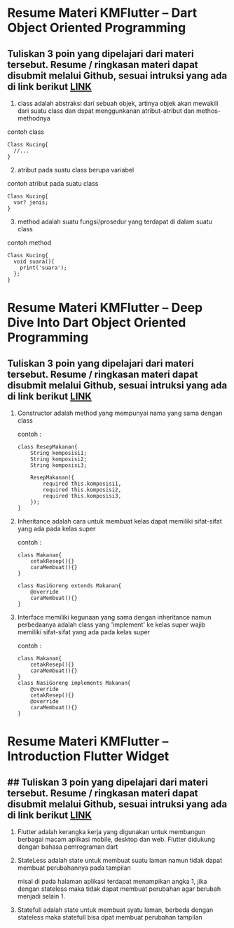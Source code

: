 # Resume Materi KMFlutter – Dart Object Oriented Programming
## Tuliskan 3 poin yang dipelajari dari materi tersebut. Resume / ringkasan materi dapat disubmit melalui Github, sesuai intruksi yang ada di link berikut [LINK](https://cobalt-bike-c9e.notion.site/Cara-Pengumpulan-2b2224b8ba0b4dd78774084a65c0154d)
1. class adalah abstraksi dari sebuah objek, artinya objek akan mewakili dari suatu class dan dspat menggunkanan atribut-atribut dan methos-methodnya

contoh class

    Class Kucing{
      //...
    }
2. atribut pada suatu class berupa variabel

contoh atribut pada suatu class

    Class Kucing{
      var? jenis;
    }
3. method adalah suatu fungsi/prosedur yang terdapat di dalam suatu class

contoh method

    Class Kucing{
      void suara(){
        print('suara');
      };
    }

# Resume Materi KMFlutter – Deep Dive Into Dart Object Oriented Programming
## Tuliskan 3 poin yang dipelajari dari materi tersebut. Resume / ringkasan materi dapat disubmit melalui Github, sesuai intruksi yang ada di link berikut [LINK](https://cobalt-bike-c9e.notion.site/Cara-Pengumpulan-2b2224b8ba0b4dd78774084a65c0154d)
1. Constructor adalah method yang mempunyai nama yang sama dengan class

   contoh :

       class ResepMakanan{
           String komposisi1;
           String komposisi2;
           String komposisi3;
       
           ResepMakanan({
               required this.komposisi1,
               required this.komposisi2,
               required this.komposisi3,
           });
       }
2. Inheritance adalah cara untuk membuat kelas dapat memiliki sifat-sifat yang ada pada kelas super

   contoh :

       class Makanan{
           cetakResep(){}
           caraMembuat(){}
       }
    
       class NasiGoreng extends Makanan{
           @override
           caraMembuat(){}
       }
   
   
3. Interface memiliki kegunaan yang sama dengan inheritance namun perbedaanya adalah class yang 'implement' ke kelas super wajib memiliki sifat-sifat yang ada pada kelas super

   contoh :
               
       class Makanan{
           cetakResep(){}
           caraMembuat(){}
       }
       class NasiGoreng implements Makanan{
           @override
           cetakResep(){}
           @override
           caraMembuat(){}
       }
# Resume Materi KMFlutter – Introduction Flutter Widget
## ## Tuliskan 3 poin yang dipelajari dari materi tersebut. Resume / ringkasan materi dapat disubmit melalui Github, sesuai intruksi yang ada di link berikut [LINK](https://cobalt-bike-c9e.notion.site/Cara-Pengumpulan-2b2224b8ba0b4dd78774084a65c0154d)
1. Flutter adalah kerangka kerja yang digunakan untuk membangun berbagai macam aplikasi mobile, desktop dan web. Flutter didukung dengan bahasa pemrograman dart

2. StateLess adalah state untuk membuat suatu laman namun tidak dapat membuat perubahannya pada tampilan

   misal di pada halaman aplikasi terdapat menampikan angka 1, jika dengan stateless maka tidak dapat membuat perubahan agar berubah menjadi selain 1.

3. Statefull adalah state untuk membuat syatu laman, berbeda dengan stateless maka statefull bisa dpat membuat perubahan tampilan
